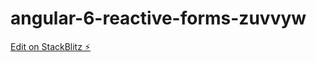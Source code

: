 # angular-6-reactive-forms-zuvvyw

[Edit on StackBlitz ⚡️](https://stackblitz.com/edit/angular-6-reactive-forms-zuvvyw)